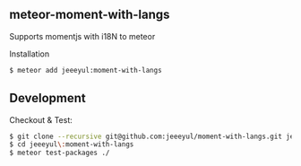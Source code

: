 ## meteor-moment-with-langs


Supports momentjs with i18N to meteor

Installation

```bash
$ meteor add jeeeyul:moment-with-langs
```

## Development

Checkout & Test:
```bash
$ git clone --recursive git@github.com:jeeeyul/moment-with-langs.git jeeeyul:moment-with-langs
$ cd jeeeyul\:moment-with-langs
$ meteor test-packages ./
```

